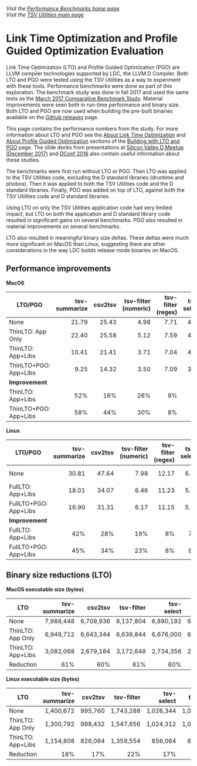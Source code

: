_Visit the [Performance Benchmarks home page](Performance.md)_<br>
_Visit the [TSV Utilities main page](../README.md)_

# Link Time Optimization and Profile Guided Optimization Evaluation

Link Time Optimization (LTO) and Profile Guided Optimization (PGO) are LLVM compiler technologies supported by LDC, the LLVM D Compiler. Both LTO and PGO were tested using the TSV Utilities as a way to experiment with these tools. Performance benchmarks were done as part of this exploration. The benchmark study was done in fall 2017 and used the same tests as the [March 2017 Comparative Benchmark Study](ComparativeBenchmarks2017.md). Material improvements were seen both in run-time performance and binary size. Both LTO and PGO are now used when building the pre-built binaries available on the [Github releases](https://github.com/eBay/tsv-utils-dlang/releases) page.

This page contains the performance numbers from the study. For more information about LTO and PGO see the [About Link Time Optimization](BuildingWithLTO.md#about-link-time-optimization-lto) and [About Profile Guided Optimization](BuildingWithLTO.md#about-profile-guided-optimization-pgo) sections of the [Building with LTO and PGO](BuildingWithLTO.md) page. The slide decks from presentations at [Silicon Valley D Meetup (December 2017)](dlang-meetup-14dec2017.pdf) and [DConf 2018](dconf2018.pdf) also contain useful information about these studies.

The benchmarks were first run without LTO or PGO. Then LTO was applied to the TSV Utilities code, excluding the D standard libraries (druntime and phobos). Then it was applied to both the TSV Utilities code and the D standard libraries. Finally, PGO was added on top of LTO, against both the TSV Utilities code and D standard libraries.

Using LTO on only the TSV Utilities application code had very limited impact, but LTO on both the application and D standard library code resulted in significant gains on several benchmarks. PGO also resulted in material improvements on several benchmarks.

LTO also resulted in meaningful binary size deltas. These deltas were much more significant on MacOS than Linux, suggesting there are other considerations in the way LDC builds release mode binaries on MacOS.

## Performance improvements

**MacOS**

| LTO/PGO               | tsv-summarize | csv2tsv | tsv-filter<br>(numeric) | tsv-filter<br>(regex) | tsv-select |   tsv-join |
| --------------------- | ------------: | ------: | ----------------------: | --------------------: | ---------: | ---------: |
| None                  |         21.79 |   25.43 |                    4.98 |                  7.71 |       4.23 |      21.33 |
| ThinLTO: App Only     |         22.40 |   25.58 |                    5.12 |                  7.59 |       4.17 |      21.24 |
| ThinLTO: App+Libs     |         10.41 |   21.41 |                    3.71 |                  7.04 |       4.05 |      20.11 |
| ThinLTO+PGO: App+Libs |          9.25 |   14.32 |                    3.50 |                  7.09 |       3.97 | not tested |
| **Improvement**       |               |         |                         |                       |            |            |
| ThinLTO: App+Libs     |           52% |     16% |                     26% |                    9% |         4% |         6% |
| ThinLTO+PGO: App+Libs |           58% |     44% |                     30% |                    8% |         6% | not tested |

**Linux**

| LTO/PGO               | tsv-summarize | csv2tsv | tsv-filter<br>(numeric) | tsv-filter<br>(regex) | tsv-select |   tsv-join |
| --------------------- | ------------: | ------: | ----------------------: | --------------------: | ---------: | ---------: |
| None                  |         30.81 |   47.64 |                    7.98 |                 12.17 |       6.45 | not tested |
| FullLTO: App+Libs     |         18.01 |   34.07 |                    6.46 |                 11.23 |       5.99 |            |
| FullLTO+PGO: App+Libs |         16.90 |   31.31 |                    6.17 |                 11.15 |       5.93 |            |
| **Improvement**       |               |         |                         |                       |            |            |
| FullLTO: App+Libs     |           42% |     28% |                     19% |                    8% |         7% |            |
| FullLTO+PGO: App+Libs |           45% |     34% |                     23% |                    8% |         8% |            |

## Binary size reductions (LTO)

**MacOS executable size (bytes)**

| LTO               | tsv-summarize |   csv2tsv | tsv-filter | tsv-select |  tsv-join |
| ----------------- | ------------: | --------: | ---------: | ---------: | --------: |
| None              |     7,988,448 | 6,709,936 |  8,137,804 |  6,890,192 | 6,945,336 |
| ThinLTO: App Only |     6,949,712 | 6,643,344 |  6,639,844 |  6,676,000 | 6,688,392 |
| ThinLTO: App+Libs |     3,082,068 | 2,679,184 |  3,172,648 |  2,734,356 | 2,738,700 |
| Reduction         |           61% |       60% |        61% |        60% |       61% |

**Linux executable size (bytes)**

| LTO               | tsv-summarize |   csv2tsv | tsv-filter | tsv-select |  tsv-join |
| ----------------- | ------------: | --------: | ---------: | ---------: | --------: |
| None              |     1,400,672 |   995,760 |  1,743,288 |  1,026,344 | 1,049,176 |
| ThinLTO: App Only |     1,300,792 |   998,432 |  1,547,656 |  1,024,312 | 1,036,648 |
| ThinLTO: App+Libs |     1,154,808 |   826,064 |  1,359,554 |    856,064 |   868,736 |
| Reduction         |           18% |       17% |        22% |        17% |       17% |
